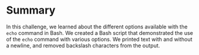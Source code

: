 # Summary

In this challenge, we learned about the different options available with the `echo` command in Bash. We created a Bash script that demonstrated the use of the `echo` command with various options. We printed text with and without a newline, and removed backslash characters from the output.
